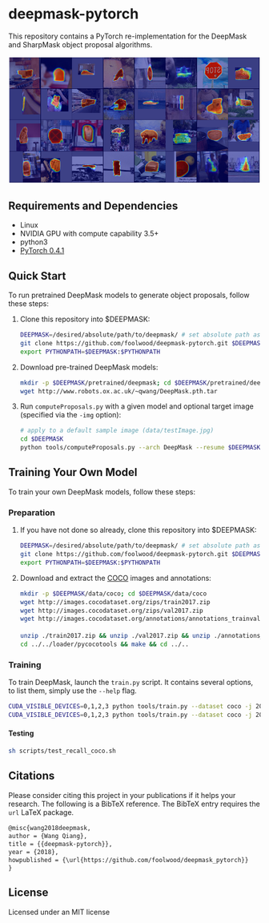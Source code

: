 # deepmask-pytorch

This repository contains a PyTorch re-implementation for the DeepMask and SharpMask object proposal algorithms.

<div align="center">
  <img src="data/heatmap.png" width="700px" />
</div>

## Requirements and Dependencies
* Linux
* NVIDIA GPU with compute capability 3.5+
* python3
* [PyTorch 0.4.1](https://pytorch.org/)

## Quick Start
To run pretrained DeepMask models to generate object proposals, follow these steps:

1. Clone this repository into $DEEPMASK:

   ```bash
   DEEPMASK=/desired/absolute/path/to/deepmask/ # set absolute path as desired
   git clone https://github.com/foolwood/deepmask-pytorch.git $DEEPMASK
   export PYTHONPATH=$DEEPMASK:$PYTHONPATH
   ```

2. Download pre-trained DeepMask models:

   ```bash
   mkdir -p $DEEPMASK/pretrained/deepmask; cd $DEEPMASK/pretrained/deepmask
   wget http://www.robots.ox.ac.uk/~qwang/DeepMask.pth.tar
   ```

3. Run `computeProposals.py` with a given model and optional target image (specified via the `-img` option):

   ```bash
   # apply to a default sample image (data/testImage.jpg)
   cd $DEEPMASK
   python tools/computeProposals.py --arch DeepMask --resume $DEEPMASK/pretrained/deepmask/DeepMask.pth.tar --img /path/to/image.jpg
   ```

## Training Your Own Model
To train your own DeepMask models, follow these steps:

### Preparation
1. If you have not done so already, clone this repository into $DEEPMASK:

   ```bash
   DEEPMASK=/desired/absolute/path/to/deepmask/ # set absolute path as desired
   git clone https://github.com/foolwood/deepmask-pytorch.git $DEEPMASK
   export PYTHONPATH=$DEEPMASK:$PYTHONPATH
   ```

2. Download and extract the [COCO](http://mscoco.org/) images and annotations:

   ```bash
   mkdir -p $DEEPMASK/data/coco; cd $DEEPMASK/data/coco
   wget http://images.cocodataset.org/zips/train2017.zip
   wget http://images.cocodataset.org/zips/val2017.zip
   wget http://images.cocodataset.org/annotations/annotations_trainval2017.zip

   unzip ./train2017.zip && unzip ./val2017.zip && unzip ./annotations_trainval2017.zip
   cd ../../loader/pycocotools && make && cd ../..
   ```

### Training
To train DeepMask, launch the `train.py` script. It contains several options, to list them, simply use the `--help` flag.

```bash
CUDA_VISIBLE_DEVICES=0,1,2,3 python tools/train.py --dataset coco -j 20 --freeze_bn
CUDA_VISIBLE_DEVICES=0,1,2,3 python tools/train.py --dataset coco -j 20 --arch SharpMask --freeze_bn
```

#### Testing
```bash
sh scripts/test_recall_coco.sh
```

## Citations
Please consider citing this project in your publications if it helps your research. The following is a BibTeX reference. The BibTeX entry requires the `url` LaTeX package.
```
@misc{wang2018deepmask,
author = {Wang Qiang},
title = {{deepmask-pytorch}},
year = {2018},
howpublished = {\url{https://github.com/foolwood/deepmask_pytorch}}
}
```

## License

Licensed under an MIT license
